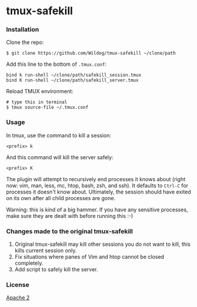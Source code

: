 tmux-safekill
=============

### Installation

Clone the repo:

    $ git clone https://github.com/Wildog/tmux-safekill ~/clone/path

Add this line to the bottom of `.tmux.conf`:

    bind k run-shell ~/clone/path/safekill_session.tmux
    bind K run-shell ~/clone/path/safekill_server.tmux

Reload TMUX environment:

    # type this in terminal
    $ tmux source-file ~/.tmux.conf

### Usage

In tmux, use the command to kill a session:

    <prefix> k

And this command will kill the server safely:

    <prefix> K

The plugin will attempt to recursively end processes it knows about (right now: vim, man, less, mc, htop, bash, zsh, and ssh). It defaults to `Ctrl-C` for processes it doesn't know about. Ultimately, the session should have exited on its own after all child processes are gone.

Warning: this is kind of a big hammer. If you have any sensitive processes, make sure they are dealt with before running this :-)

### Changes made to the original tmux-safekill

1. Original tmux-safekill may kill other sessions you do not want to kill, this kills current session only.
2. Fix situations where panes of Vim and htop cannot be closed completely.
3. Add script to safely kill the server.

### License

[Apache 2](LICENSE)

